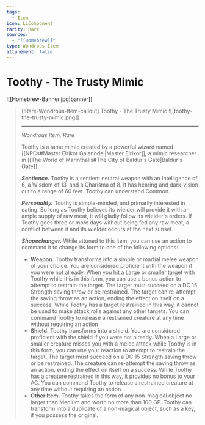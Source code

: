 ```yaml
---
tags:
  - Item
icon: LiComponent
rarity: Rare
sources:
  - "[[Homebrew]]"
type: Wondrous Item
attunement: false
---
```


# Toothy - The Trusty Mimic

![[Homebrew-Banner.jpg|banner]]
>[!Rare-Wondrous-Item-callout] Toothy - The Trusty Mimic
>![[toothy-the-trusty-mimic.png]]
>
>- - -
>*Wondrous Item, Rare*
>
> Toothy is a tame mimic created by a powerful wizard named [[NPCs#Master Elrikor Galanodel|Master Elrikor]], a mimic researcher in [[The World of Marinthalis#The City of Baldur's Gate|Baldur's Gate]]
>
> _**Sentience.**_ Toothy is a sentient neutral weapon with an Intelligence of 6, a Wisdom of 13, and a Charisma of 8. It has hearing and dark-vision out to a range of 60 feet. Toothy can understand Common.
>
> _**Personality.**_ Toothy is simple-minded, and primarily interested in eating. So long as Toothy believes its wielder will provide it with an ample supply of raw meat, it will gladly follow its wielder's orders. If Toothy goes three or more days without being fed any raw meat, a conflict between it and its wielder occurs at the next sunset.
>
> _**Shapechanger.**_ While attuned to this item, you can use an action to command it to change its form to one of the following options:
> - **Weapon.** Toothy transforms into a simple or martial melee weapon of your choice. You are considered proficient with the weapon if you were not already. When you hit a Large or smaller target with Toothy while it is in this form, you can use a bonus action to attempt to restrain the target. The target must succeed on a DC 15 Strength saving throw or be restrained. The target can re-attempt the saving throw as an action, ending the effect on itself on a success. While Toothy has a target restrained in this way, it cannot be used to make attack rolls against any other targets. You can command Toothy to release a restrained creature at any time without requiring an action
> - **Shield.** Toothy transforms into a shield. You are considered proficient with the shield if you were not already. When a Large or smaller creature misses you with a melee attack while Toothy is in this form, you can use your reaction to attempt to restrain the target. The target must succeed on a DC 15 Strength saving throw or be restrained. The creature can re-attempt the saving throw as an action, ending the effect on itself on a success. While Toothy has a creature restrained in this way, it provides no bonus to your AC. You can command Toothy to release a restrained creature at any time without requiring an action.
> - **Other Item.** Toothy takes the form of any non-magical object no larger than Medium and worth no more than 100 GP. Toothy can transform into a duplicate of a non-magical object, such as a key, if you possess the original.
>
